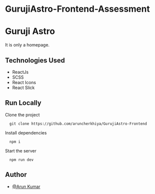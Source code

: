 # GurujiAstro-Frontend-Assessment 

# Guruji Astro

 It is only a homepage.

## Technologies Used
- ReactJs
- SCSS
- React Icons
- React Slick

## Run Locally

Clone the project

```
  git clone https://github.com/aruncherkhiya/GurujiAstro-Frontend
```

Install dependencies

```
  npm i
```

Start the server

```
  npm run dev
```

 


## Author

- [@Arun Kumar](https://github.com/aruncherkhiya/GurujiAstro-Frontend)

